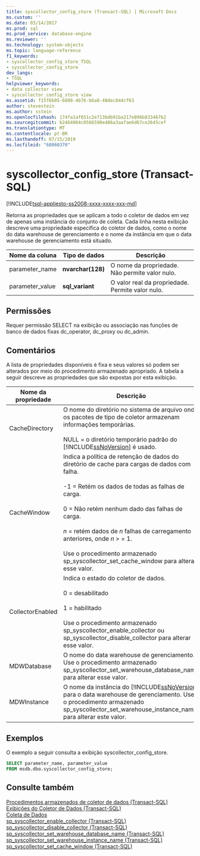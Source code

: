 ```yaml
---
title: syscollector_config_store (Transact-SQL) | Microsoft Docs
ms.custom: ''
ms.date: 03/14/2017
ms.prod: sql
ms.prod_service: database-engine
ms.reviewer: ''
ms.technology: system-objects
ms.topic: language-reference
f1_keywords:
- syscollector_config_store_TSQL
- syscollector_config_store
dev_langs:
- TSQL
helpviewer_keywords:
- data collector view
- syscollector_config_store view
ms.assetid: f15f6b05-6808-4b76-b6a8-48dec844cf63
author: stevestein
ms.author: sstein
ms.openlocfilehash: 174fa1af651c2e713bdb91ba217e896b833467b2
ms.sourcegitcommit: b2464064c0566590e486a3aafae6d67ce2645cef
ms.translationtype: MT
ms.contentlocale: pt-BR
ms.lasthandoff: 07/15/2019
ms.locfileid: "68060370"
---
```

# <a name="syscollectorconfigstore-transact-sql"></a>syscollector_config_store (Transact-SQL)
[!INCLUDE[tsql-appliesto-ss2008-xxxx-xxxx-xxx-md](../../includes/tsql-appliesto-ss2008-xxxx-xxxx-xxx-md.md)]

  Retorna as propriedades que se aplicam a todo o coletor de dados em vez de apenas uma instância do conjunto de coleta. Cada linha nesta exibição descreve uma propriedade específica do coletor de dados, como o nome do data warehouse de gerenciamento e o nome da instância em que o data warehouse de gerenciamento está situado.  
  
|Nome da coluna|Tipo de dados|Descrição|  
|-----------------|---------------|-----------------|  
|parameter_name|**nvarchar(128)**|O nome da propriedade. Não permite valor nulo.|  
|parameter_value|**sql_variant**|O valor real da propriedade. Permite valor nulo.|  
  
## <a name="permissions"></a>Permissões  
 Requer permissão SELECT na exibição ou associação nas funções de banco de dados fixas dc_operator, dc_proxy ou dc_admin.  
  
## <a name="remarks"></a>Comentários  
 A lista de propriedades disponíveis é fixa e seus valores só podem ser alterados por meio do procedimento armazenado apropriado. A tabela a seguir descreve as propriedades que são expostas por esta exibição.  
  
|Nome da propriedade|Descrição|  
|-------------------|-----------------|  
|CacheDirectory|O nome do diretório no sistema de arquivo onde os pacotes de tipo de coletor armazenam informações temporárias.<br /><br /> NULL = o diretório temporário padrão do [!INCLUDE[ssNoVersion](../../includes/ssnoversion-md.md)] é usado.|  
|CacheWindow|Indica a política de retenção de dados do diretório de cache para cargas de dados com falha.<br /><br /> -1 = Retém os dados de todas as falhas de carga.<br /><br /> 0 = Não retém nenhum dado das falhas de carga.<br /><br /> *n* = retém dados de *n* falhas de carregamento anteriores, onde *n* > = 1.<br /><br /> Use o procedimento armazenado sp_syscollector_set_cache_window para alterar esse valor.|  
|CollectorEnabled|Indica o estado do coletor de dados.<br /><br /> 0 = desabilitado<br /><br /> 1 = habilitado<br /><br /> Use o procedimento armazenado sp_syscollector_enable_collector ou sp_syscollector_disable_collector para alterar esse valor.|  
|MDWDatabase|O nome do data warehouse de gerenciamento. Use o procedimento armazenado sp_syscollector_set_warehouse_database_name para alterar esse valor.|  
|MDWInstance|O nome da instância do [!INCLUDE[ssNoVersion](../../includes/ssnoversion-md.md)] para o data warehouse de gerenciamento. Use o procedimento armazenado sp_syscollector_set_warehouse_instance_name para alterar este valor.|  
  
## <a name="examples"></a>Exemplos  
 O exemplo a seguir consulta a exibição syscollector_config_store.  
  
```sql  
SELECT parameter_name, parameter_value  
FROM msdb.dbo.syscollector_config_store;  
```  
  
## <a name="see-also"></a>Consulte também  
 [Procedimentos armazenados de coletor de dados &#40;Transact-SQL&#41;](../../relational-databases/system-stored-procedures/data-collector-stored-procedures-transact-sql.md)   
 [Exibições do Coletor de Dados &#40;Transact-SQL&#41;](../../relational-databases/system-catalog-views/data-collector-views-transact-sql.md)   
 [Coleta de Dados](../../relational-databases/data-collection/data-collection.md)   
 [sp_syscollector_enable_collector &#40;Transact-SQL&#41;](../../relational-databases/system-stored-procedures/sp-syscollector-enable-collector-transact-sql.md)   
 [sp_syscollector_disable_collector &#40;Transact-SQL&#41;](../../relational-databases/system-stored-procedures/sp-syscollector-disable-collector-transact-sql.md)   
 [sp_syscollector_set_warehouse_database_name &#40;Transact-SQL&#41;](../../relational-databases/system-stored-procedures/sp-syscollector-set-warehouse-database-name-transact-sql.md)   
 [sp_syscollector_set_warehouse_instance_name &#40;Transact-SQL&#41;](../../relational-databases/system-stored-procedures/sp-syscollector-set-warehouse-instance-name-transact-sql.md)   
 [sp_syscollector_set_cache_window &#40;Transact-SQL&#41;](../../relational-databases/system-stored-procedures/sp-syscollector-set-cache-window-transact-sql.md)  
  
  
